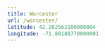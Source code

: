 ```yaml
---
title: Worcester
url: /worcester/
latitude: 42.262562100000004
longitude: -71.80188770000001
---
```

